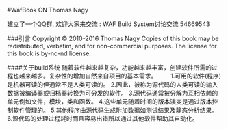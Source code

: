 #WafBook CN
Thomas Nagy

建立了一个QQ群, 欢迎大家来交流 : WAF Build System讨论交流 54669543

###引言
Copyright © 2010-2016 Thomas Nagy
Copies of this book may be redistributed, verbatim, and for non-commercial purposes. The license for this book is by-nc-nd license.

####关于build系统
随着软件越来越复杂，功能越来越丰富，创建软件所需的过程也越来越多。复杂性的增加自然来自项目的基本需求。
　　1.可用的软件(程序)是机器可读的但通常不是人类可读的。
	2.因此，被称为源代码的人类可读的输入数据被编译器或归档器转换为可分发的软件。
	3.源代码通常被分解为互相依赖的单元例如文件，模块，类和函数。
	4.这些单元随着时间的版本演变是通过版本控制软件管理的。
	5.其他程序由源代码生成附加数据如测试结果及静态分析结果。
	6.源代码的处理过程耗时而且容易出错所以通过其他软件帮助其自动化。
	
